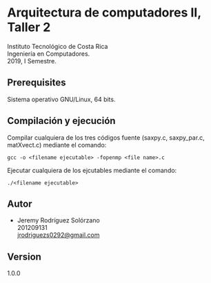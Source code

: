 # Arquitectura de computadores II, Taller 2
Instituto Tecnológico de Costa Rica  
Ingeniería en Computadores.  
2019, I Semestre.  

## Prerequisites
Sistema operativo GNU/Linux, 64 bits.  

## Compilación y ejecución
Compilar cualquiera de los tres códigos fuente (saxpy.c, saxpy_par.c, matXvect.c) mediante el comando:
```
gcc -o <filename ejecutable> -fopenmp <file name>.c
```

Ejecutar cualquiera de los ejcutables mediante el comando:

```
./<filename ejecutable>
```

## Autor
* Jeremy Rodríguez Solórzano  
201209131  
jrodriguezs0292@gmail.com

## Version
1.0.0
